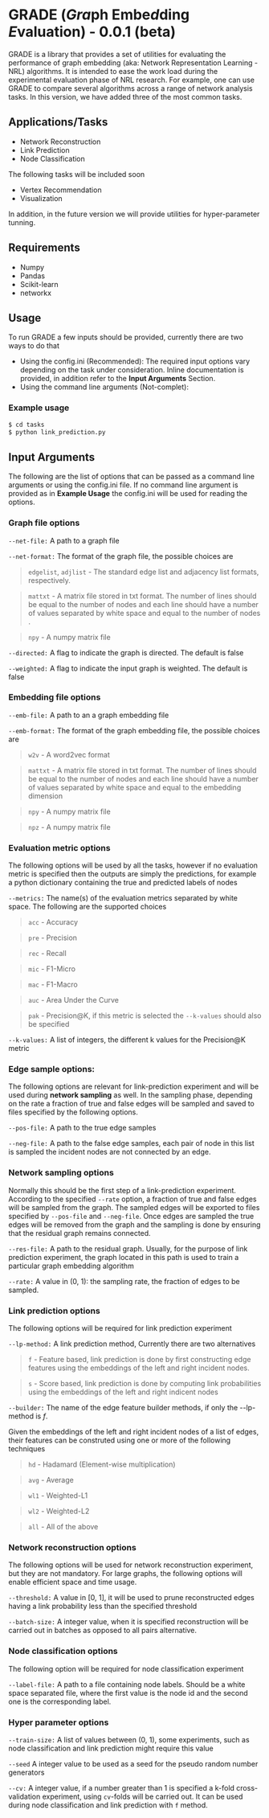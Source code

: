 # GRADE (*Gra*ph Embe*d*ding *E*valuation) - 0.0.1 (beta)

GRADE is a library that provides a set of utilities for evaluating the performance of graph embedding (aka: Network Representation Learning - NRL) algorithms. It is intended to ease the work load during the experimental evaluation phase of NRL research. For example, one can use GRADE to compare several algorithms across a range of network analysis tasks. In this version, we have added three of the most common tasks.

## Applications/Tasks

- Network Reconstruction
- Link Prediction
- Node Classification

The following tasks will be included soon

- Vertex Recommendation
- Visualization

In addition, in the future version we will provide utilities for hyper-parameter tunning.

## Requirements

- Numpy
- Pandas
- Scikit-learn
- networkx

## Usage

To run GRADE a few inputs should be provided, currently there are two ways to do that

- Using the config.ini (Recommended): The required input options vary depending on the task under consideration. Inline documentation is provided, in addition refer to the **Input Arguments** Section. 
- Using the command line arguments (Not-complet):

### Example usage
```sh
$ cd tasks
$ python link_prediction.py
```

## Input Arguments

The following are the list of options that can be passed as a command line arguments or using the config.ini file. If no command line argument is provided as in **Example Usage** the config.ini will be used for reading the options.

### Graph file options
`--net-file:` 
A path to a graph file 

`--net-format:`
The format of the graph file, the possible choices are
>`edgelist`, `adjlist` - The standard edge list and adjacency list formats, respectively. 

>`mattxt` - A matrix file stored in txt format. The number of lines should be equal to the number of nodes and each line should have a number of values separated by white space and equal to the number of nodes .

>`npy` - A numpy matrix file

`--directed:`
A flag to indicate the graph is directed. The default is false

`--weighted:`
A flag to indicate the input graph is weighted. The default is false

### Embedding file options
`--emb-file:`
A path to an a graph embedding file

`--emb-format:`
The format of the graph embedding file, the possible choices are

>`w2v` - A word2vec format

>`mattxt` - A matrix file stored in txt format. The number of lines should be equal to the number of nodes and each line should have a number of values separated by white space and equal to the embedding dimension

>`npy` - A numpy matrix file

>`npz` - A numpy matrix file

### Evaluation metric options
The following options will be used by all the tasks, however if no evaluation metric is specified then the outputs are simply the predictions, for example a python dictionary containing the true and predicted labels of nodes

`--metrics:`
The name(s) of the evaluation metrics separated by white space. The following are the supported choices

>`acc` - Accuracy

>`pre` - Precision

>`rec` - Recall

>`mic` - F1-Micro

>`mac` - F1-Macro

>`auc` - Area Under the Curve

>`pak` - Precision@K, if this metric is selected the `--k-values` should also be specified

`--k-values:`
A list of integers, the different k values for the Precision@K metric

### Edge sample options:
The following options are relevant for link-prediction experiment and will be used during **network sampling** as well. In the sampling phase, depending on the rate a fraction of true and false edges will be sampled and saved to files specified by the following options.

`--pos-file:`
A path to the true edge samples

`--neg-file:`
A path to the false edge samples, each pair of node in this list is sampled the incident nodes are not connected by an edge.

### Network sampling options
Normally this should be the first step of a link-prediction experiment. According to the specified `--rate` option, a fraction of true and false edges will be sampled from the graph. The sampled edges will be exported to files specified by `--pos-file` and `--neg-file`. Once edges are sampled the true edges will be removed from the graph and the sampling is done by ensuring that the residual graph remains connected.

`--res-file:`
A path to the residual graph. Usually, for the purpose of link prediction experiment, the graph located in this path is used to train a particular graph embedding algorithm

`--rate:`
A value in (0, 1): the sampling rate, the fraction of edges to be sampled.

### Link prediction options
The following options will be required for link prediction experiment

`--lp-method:` 
A link prediction method, Currently there are two alternatives

>`f` - Feature based, link prediction is done by first constructing edge features using the embeddings of the left and right incident nodes.

>`s` - Score based, link prediction is done by computing link probabilities using the embeddings of the left and right indicent nodes

`--builder:`
The name of the edge feature builder methods, if only the --lp-method is *f*.

Given the embeddings of the left and right incident nodes of a list of edges, their features can be construted using one or more of the following techniques

>`hd` - Hadamard (Element-wise multiplication)

>`avg` - Average

>`wl1` - Weighted-L1

>`wl2` - Weighted-L2

>`all` - All of the above

### Network reconstruction options
The following options will be used for network reconstruction experiment, but they are not mandatory. For large graphs, the following options will enable efficient space and time usage.

`--threshold:`
A value in [0, 1], it will be used to prune reconstructed edges having a link probability less than the specified threshold

`--batch-size:`
A integer value, when it is specified reconstruction will be carried out in batches as opposed to all pairs alternative.

### Node classification options
The following option will be required for node classification experiment

`--label-file:`
A path to a file containing node labels. Should be a white space separated file, where the first value is the node id and the second one is the corresponding label.

### Hyper parameter options
`--train-size:`
A list of values between (0, 1), some experiments, such as node classification and link prediction might require this value

`--seed`
A integer value to be used as a seed for the pseudo random number generators

`--cv:`
A integer value, if a number greater than 1 is specified a k-fold cross-validation experiment, using `cv`-folds will be carried out. It can be used during node classification and link prediction with `f` method.